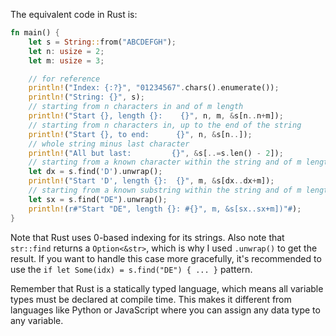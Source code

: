 The equivalent code in Rust is:

```rust
fn main() {
    let s = String::from("ABCDEFGH");
    let n: usize = 2;
    let m: usize = 3;

    // for reference
    println!("Index: {:?}", "01234567".chars().enumerate());
    println!("String: {}", s);
    // starting from n characters in and of m length
    println!("Start {}, length {}:    {}", n, m, &s[n..n+m]);
    // starting from n characters in, up to the end of the string
    println!("Start {}, to end:      {}", n, &s[n..]);
    // whole string minus last character
    println!("All but last:         {}", &s[..=s.len() - 2]);
    // starting from a known character within the string and of m length
    let dx = s.find('D').unwrap();
    println!("Start 'D', length {}:  {}", m, &s[dx..dx+m]);
    // starting from a known substring within the string and of m length
    let sx = s.find("DE").unwrap();
    println!(r#"Start "DE", length {}: #{}", m, &s[sx..sx+m])"#);
}
```

Note that Rust uses 0-based indexing for its strings. Also note that `str::find` returns a `Option<&str>`, which is why I used `.unwrap()` to get the result. If you want to handle this case more gracefully, it's recommended to use the `if let Some(idx) = s.find("DE") { ... }` pattern.

Remember that Rust is a statically typed language, which means all variable types must be declared at compile time. This makes it different from languages like Python or JavaScript where you can assign any data type to any variable.
